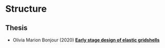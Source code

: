 # Structure

## Thesis
* Olivia Marion Bonjour (2020) [**Early stage design of elastic gridshells**](https://findit.dtu.dk/en/catalog/5f312bafd9001d016b4e2405)
